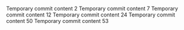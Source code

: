 Temporary commit content 2
Temporary commit content 7
Temporary commit content 12
Temporary commit content 24
Temporary commit content 50
Temporary commit content 53
